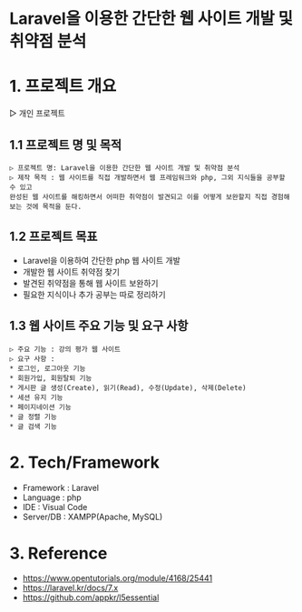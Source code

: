 # Laravel을 이용한 간단한 웹 사이트 개발 및 취약점 분석

# 1. 프로젝트 개요
▷ 개인 프로젝트
##	1.1 프로젝트 명 및 목적
    ▷ 프로젝트 명: Laravel을 이용한 간단한 웹 사이트 개발 및 취약점 분석
    ▷ 제작 목적 : 웹 사이트를 직접 개발하면서 웹 프레임워크와 php, 그외 지식들을 공부할 수 있고 
    완성된 웹 사이트를 해킹하면서 어떠한 취약점이 발견되고 이를 어떻게 보완할지 직접 경험해보는 것에 목적을 둔다.

##	1.2 프로젝트 목표
* Laravel을 이용하여 간단한 php 웹 사이트 개발
* 개발한 웹 사이트 취약점 찾기
* 발견된 취약점을 통해 웹 사이트 보완하기
* 필요한 지식이나 추가 공부는 따로 정리하기

## 1.3 웹 사이트 주요 기능 및 요구 사항 
    ▷ 주요 기능 : 강의 평가 웹 사이트
    ▷ 요구 사항 :
    * 로그인, 로그아웃 기능
    * 회원가입, 회원탈퇴 기능
    * 게시판 글 생성(Create), 읽기(Read), 수정(Update), 삭제(Delete) 
    * 세션 유지 기능
    * 페이지네이션 기능
    * 글 정렬 기능
    * 글 검색 기능

# 2. Tech/Framework
* Framework : Laravel
* Language : php
* IDE : Visual Code
* Server/DB : XAMPP(Apache, MySQL)     

# 3. Reference
* <https://www.opentutorials.org/module/4168/25441>
* <https://laravel.kr/docs/7.x>
* <https://github.com/appkr/l5essential>
